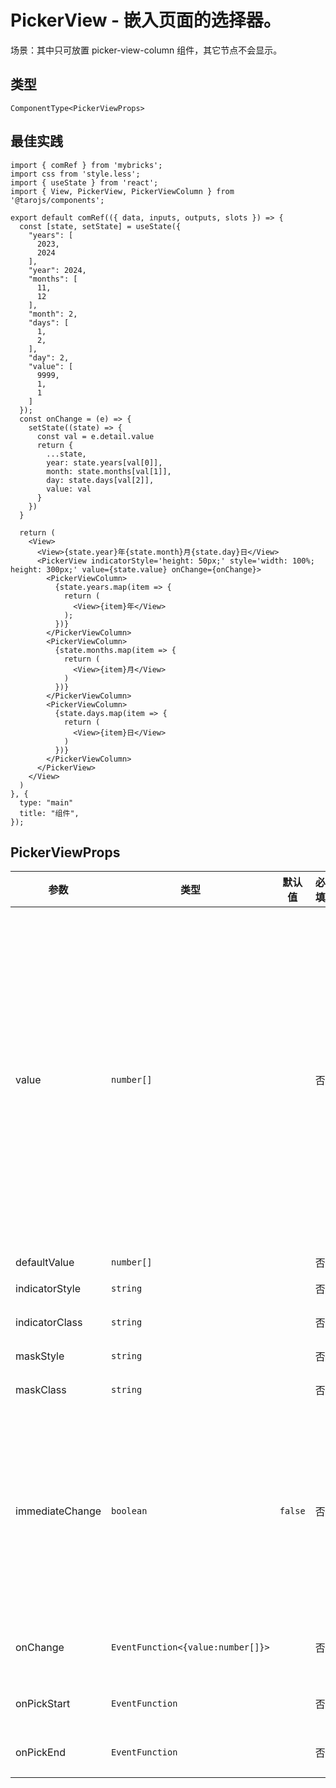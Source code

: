 # PickerView - 嵌入页面的选择器。
场景：其中只可放置 picker-view-column 组件，其它节点不会显示。

## 类型
```tsx
ComponentType<PickerViewProps>
```

## 最佳实践
```render
import { comRef } from 'mybricks';
import css from 'style.less';
import { useState } from 'react';
import { View, PickerView, PickerViewColumn } from '@tarojs/components';

export default comRef(({ data, inputs, outputs, slots }) => {
  const [state, setState] = useState({
    "years": [
      2023,
      2024
    ],
    "year": 2024,
    "months": [
      11,
      12
    ],
    "month": 2,
    "days": [
      1,
      2,
    ],
    "day": 2,
    "value": [
      9999,
      1,
      1
    ]
  });
  const onChange = (e) => {
    setState((state) => {
      const val = e.detail.value
      return {
        ...state,
        year: state.years[val[0]],
        month: state.months[val[1]],
        day: state.days[val[2]],
        value: val
      }
    })
  }
  
  return (
    <View>
      <View>{state.year}年{state.month}月{state.day}日</View>
      <PickerView indicatorStyle='height: 50px;' style='width: 100%; height: 300px;' value={state.value} onChange={onChange}>
        <PickerViewColumn>
          {state.years.map(item => {
            return (
              <View>{item}年</View>
            );
          })}
        </PickerViewColumn>
        <PickerViewColumn>
          {state.months.map(item => {
            return (
              <View>{item}月</View>
            )
          })}
        </PickerViewColumn>
        <PickerViewColumn>
          {state.days.map(item => {
            return (
              <View>{item}日</View>
            )
          })}
        </PickerViewColumn>
      </PickerView>
    </View>
  )
}, {
  type: "main"
  title: "组件",
});
```

## PickerViewProps

| 参数 | 类型 | 默认值 | 必填 | 说明 |
| --- | --- | :---: | :---: | --- |
| value | `number[]` |  | 否 | 数组中的数字依次表示 picker-view 内的 picker-view-column 选择的第几项（下标从 0 开始），数字大于 picker-view-column 可选项长度时，选择最后一项。 |
| defaultValue | `number[]` |  | 否 | 始取值 |
| indicatorStyle | `string` |  | 否 | 选中框样式 |
| indicatorClass | `string` |  | 否 | 选中框类名 |
| maskStyle | `string` |  | 否 | 蒙层样式 |
| maskClass | `string` |  | 否 | 蒙层类名 |
| immediateChange | `boolean` | `false` | 否 | 是否在手指松开时立即触发 change 事件。若不开启则会在滚动动画结束后触发 change 事件。 |
| onChange | `EventFunction<{value:number[]}>` |  | 否 | 当滚动选择，value变更触发 |
| onPickStart | `EventFunction` |  | 否 | 滚动选择开始时触发 |
| onPickEnd | `EventFunction` |  | 否 | 滚动选择结束时触发 |